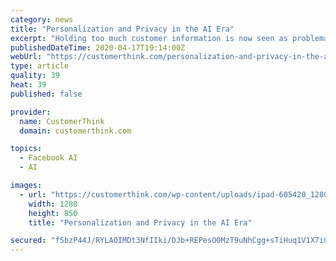 ```yaml
---
category: news
title: "Personalization and Privacy in the AI Era"
excerpt: "Holding too much customer information is now seen as problematic, especially in the age of data privacy controversies, such as the Facebook scandal of early 2018 when it was revealed ... With unprecedented advances in technology, AI-powered solutions now have the power to achieve scalable personalization by harnessing huge amounts of data ..."
publishedDateTime: 2020-04-17T19:14:00Z
webUrl: "https://customerthink.com/personalization-and-privacy-in-the-ai-era/"
type: article
quality: 39
heat: 39
published: false

provider:
  name: CustomerThink
  domain: customerthink.com

topics:
  - Facebook AI
  - AI

images:
  - url: "https://customerthink.com/wp-content/uploads/ipad-605420_1280-pixabay-technology-computer.jpg"
    width: 1280
    height: 850
    title: "Personalization and Privacy in the AI Era"

secured: "f5bzP44J/RYLAOIMDt3NfIIki/DJb+REPesO0MzT9uNhCgg+sTiHuq1V1X7iGqR392fH83NmVrB4gEG8XPpqHiTucI34rtFLsc6vOR2HnExOD1KDX8KUsIF3X++yerHE97vQ/JxXmqLGRvrwIlvYLMi/SybCb4r2blssWo9F9X/OT2BkiUZaJZMJXKe6rjAcN1vKP6Ln/AGiJGcx+Wyup5seVOGaDWnTF68Bar6FpIH/VH0cyQ1Sbu6dopk7VBC0fpk+dOQTfOMn/fSxnPPUhItcn+/IHe/1Ro6Pv5Gy042a1HZerQZU0dVYmsCl+Xgw;8UsJyZ/6nWMNCLvShMXKxg=="
---
```


